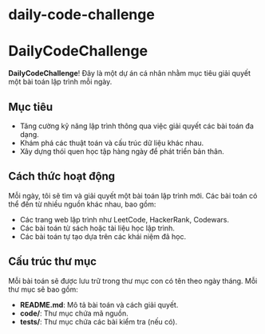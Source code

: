 # daily-code-challenge

# DailyCodeChallenge

**DailyCodeChallenge**! Đây là một dự án cá nhân nhằm mục tiêu giải quyết một bài toán lập trình mỗi ngày. 

## Mục tiêu

- Tăng cường kỹ năng lập trình thông qua việc giải quyết các bài toán đa dạng.
- Khám phá các thuật toán và cấu trúc dữ liệu khác nhau.
- Xây dựng thói quen học tập hàng ngày để phát triển bản thân.

## Cách thức hoạt động

Mỗi ngày, tôi sẽ tìm và giải quyết một bài toán lập trình mới. Các bài toán có thể đến từ nhiều nguồn khác nhau, bao gồm:

- Các trang web lập trình như LeetCode, HackerRank, Codewars.
- Các bài toán từ sách hoặc tài liệu học lập trình.
- Các bài toán tự tạo dựa trên các khái niệm đã học.

## Cấu trúc thư mục

Mỗi bài toán sẽ được lưu trữ trong thư mục con có tên theo ngày tháng. Mỗi thư mục sẽ bao gồm:

- **README.md**: Mô tả bài toán và cách giải quyết.
- **code/**: Thư mục chứa mã nguồn.
- **tests/**: Thư mục chứa các bài kiểm tra (nếu có).
